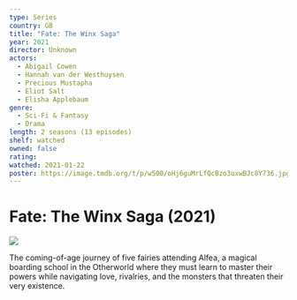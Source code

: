 ```yaml
---
type: Series
country: GB
title: "Fate: The Winx Saga"
year: 2021
director: Unknown
actors:
  - Abigail Cowen
  - Hannah van der Westhuysen
  - Precious Mustapha
  - Eliot Salt
  - Elisha Applebaum
genre:
  - Sci-Fi & Fantasy
  - Drama
length: 2 seasons (13 episodes)
shelf: watched
owned: false
rating:
watched: 2021-01-22
poster: https://image.tmdb.org/t/p/w500/oHj6guMrLfQcBzo3uxwBJc8Y736.jpg
---
```


# Fate: The Winx Saga (2021)

![](https://image.tmdb.org/t/p/w500/oHj6guMrLfQcBzo3uxwBJc8Y736.jpg)

The coming-of-age journey of five fairies attending Alfea, a magical boarding school in the Otherworld where they must learn to master their powers while navigating love, rivalries, and the monsters that threaten their very existence.